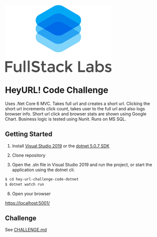 ![FullStack Labs](/assets/FSL-logo-portrait.png)

# HeyURL! Code Challenge

Uses .Net Core 6 MVC. Takes full url and creates a short url. Clicking the short url increments click count, takes user to the full url and also logs browser info. Short url click and browser stats are shown using Google Chart. Business logic is tested using Nunit. Runs on MS SQL.

## Getting Started

1. Install [Visual Studio 2019](https://visualstudio.microsoft.com/downloads/) or the [dotnet 5.0.7 SDK](https://dotnet.microsoft.com/download/dotnet/5.0)

2. Clone repository

3. Open the .sln file in Visual Studio 2019 and run the project, or start the application using the dotnet cli:

```sh
$ cd hey-url-challenge-code-dotnet
$ dotnet watch run
```

8. Open your browser

[https://localhost:5001/](https://localhost:5001/)

## Challenge

See [CHALLENGE.md](./CHALLENGE.md)

